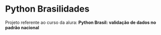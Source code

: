 # Python Brasilidades
Projeto referente ao curso da alura: **Python Brasil: validação de dados no padrão nacional**